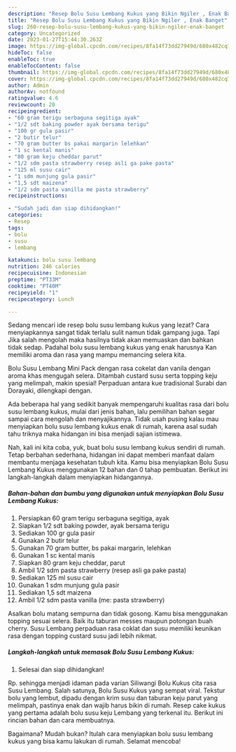 ```yaml
---
description: "Resep Bolu Susu Lembang Kukus yang Bikin Ngiler , Enak Banget"
title: "Resep Bolu Susu Lembang Kukus yang Bikin Ngiler , Enak Banget"
slug: 260-resep-bolu-susu-lembang-kukus-yang-bikin-ngiler-enak-banget
category: Uncategorized
date: 2023-01-27T15:44:30.263Z
image: https://img-global.cpcdn.com/recipes/8fa14f73dd27949d/680x482cq70/bolu-susu-lembang-kukus-foto-resep-utama.jpg
hideToc: false
enableToc: true
enableTocContent: false
thumbnail: https://img-global.cpcdn.com/recipes/8fa14f73dd27949d/680x482cq70/bolu-susu-lembang-kukus-foto-resep-utama.jpg
cover: https://img-global.cpcdn.com/recipes/8fa14f73dd27949d/680x482cq70/bolu-susu-lembang-kukus-foto-resep-utama.jpg
author: Admin
authorAv: notfound
ratingvalue: 4.6
reviewcount: 20
recipeingredient:
- "60 gram terigu serbaguna segitiga ayak"
- "1/2 sdt baking powder ayak bersama terigu"
- "100 gr gula pasir"
- "2 butir telur"
- "70 gram butter bs pakai margarin lelehkan"
- "1 sc kental manis"
- "80 gram keju cheddar parut"
- "1/2 sdm pasta strawberry resep asli ga pake pasta"
- "125 ml susu cair"
- "1 sdm munjung gula pasir"
- "1,5 sdt maizena"
- "1/2 sdm pasta vanilla me pasta strawberry"
recipeinstructions:

- "Sudah jadi dan siap dihidangkan!"
categories:
- Resep
tags:
- bolu
- susu
- lembang

katakunci: bolu susu lembang 
nutrition: 246 calories
recipecuisine: Indonesian
preptime: "PT33M"
cooktime: "PT40M"
recipeyield: "1"
recipecategory: Lunch

---
```



Sedang mencari ide resep bolu susu lembang kukus yang lezat? Cara menyiapkannya sangat tidak terlalu sulit namun tidak gampang juga. Tapi Jika salah mengolah maka hasilnya tidak akan memuaskan dan bahkan tidak sedap. Padahal bolu susu lembang kukus yang enak harusnya Kan memiliki aroma dan rasa yang mampu memancing selera kita.


Bolu Susu Lembang Mini Pack dengan rasa cokelat dan vanila dengan aroma khas mengugah selera. Ditambah custard susu serta topping keju yang melimpah, makin spesial! Perpaduan antara kue tradisional Surabi dan Dorayaki, dilengkapi dengan.

Ada beberapa hal yang sedikit banyak mempengaruhi kualitas rasa dari bolu susu lembang kukus, mulai dari jenis bahan, lalu pemilihan bahan segar sampai cara mengolah dan menyajikannya. Tidak usah pusing kalau mau menyiapkan bolu susu lembang kukus enak di rumah, karena asal sudah tahu triknya maka hidangan ini bisa menjadi sajian istimewa.


Nah, kali ini kita coba, yuk, buat bolu susu lembang kukus sendiri di rumah. Tetap berbahan sederhana, hidangan ini dapat memberi manfaat dalam membantu menjaga kesehatan tubuh kita. Kamu bisa menyiapkan Bolu Susu Lembang Kukus menggunakan 12 bahan dan 0 tahap pembuatan. Berikut ini langkah-langkah dalam menyiapkan hidangannya.

<!--inarticleads1-->

##### Bahan-bahan dan bumbu yang digunakan untuk menyiapkan Bolu Susu Lembang Kukus:

1. Persiapkan 60 gram terigu serbaguna segitiga, ayak
1. Siapkan 1/2 sdt baking powder, ayak bersama terigu
1. Sediakan 100 gr gula pasir
1. Gunakan 2 butir telur
1. Gunakan 70 gram butter, bs pakai margarin, lelehkan
1. Gunakan 1 sc kental manis
1. Siapkan 80 gram keju cheddar, parut
1. Ambil 1/2 sdm pasta strawberry (resep asli ga pake pasta)
1. Sediakan 125 ml susu cair
1. Gunakan 1 sdm munjung gula pasir
1. Sediakan 1,5 sdt maizena
1. Ambil 1/2 sdm pasta vanilla (me: pasta strawberry)


Asalkan bolu matang sempurna dan tidak gosong. Kamu bisa menggunakan topping sesuai selera. Baik itu taburan messes maupun potongan buah cherry. Susu Lembang perpaduan rasa coklat dan susu memiliki keunikan rasa dengan topping custard susu jadi lebih nikmat. 

<!--inarticleads2-->

##### Langkah-langkah untuk memasak Bolu Susu Lembang Kukus:


1. Selesai dan siap dihidangkan!

Rp. sehingga menjadi idaman pada varian Siliwangi Bolu Kukus cita rasa Susu Lembang. Salah satunya, Bolu Susu Kukus yang sempat viral. Tekstur bolu yang lembut, dipadu dengan krim susu dan taburan keju parut yang melimpah, pastinya enak dan wajib harus bikin di rumah. Resep cake kukus yang pertama adalah bolu susu keju Lembang yang terkenal itu. Berikut ini rincian bahan dan cara membuatnya. 

Bagaimana? Mudah bukan? Itulah cara menyiapkan bolu susu lembang kukus yang bisa kamu lakukan di rumah. Selamat mencoba!
